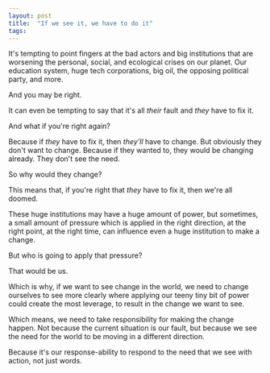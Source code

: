 ```yaml
---
layout: post
title:  "If we see it, we have to do it"
tags: 
---
```


It's tempting to point fingers at the bad actors and big institutions that are worsening the personal, social, and ecological crises on our planet. Our education system, huge tech corporations, big oil, the opposing political party, and more.

And you may be right.

It can even be tempting to say that it's all *their* fault and *they* have to fix it.

And what if you're right again?

Because if *they* have to fix it, then *they'll* have to change. But obviously they don't want to change. Because if they wanted to, they would be changing already. They don't see the need.

So why would they change?

This means that, if you're right that *they* have to fix it, then we're all doomed.

These huge institutions may have a huge amount of power, but sometimes, a small amount of pressure which is applied in the right direction, at the right point, at the right time, can influence even a huge institution to make a change.

But who is going to apply that pressure?

That would be us.

Which is why, if we want to see change in the world, we need to change ourselves to see more clearly where applying our teeny tiny bit of power could create the most leverage, to result in the change we want to see.

Which means, we need to take responsibility for making the change happen. Not because the current situation is our fault, but because we see the need for the world to be moving in a different direction.

Because it's our response-ability to respond to the need that we see with action, not just words.